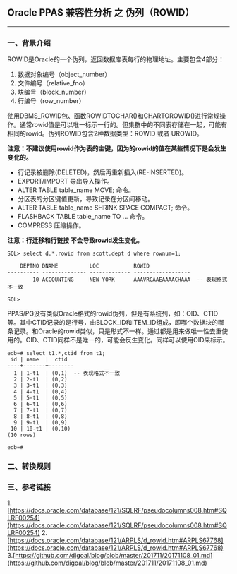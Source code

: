## Oracle PPAS 兼容性分析 之 伪列（ROWID）
---

### 一、背景介绍
ROWID是Oracle的一个伪列，返回数据库表每行的物理地址。主要包含4部分：
1. 数据对象编号（object_number）
2. 文件编号（relative_fno）
3. 块编号（block_number）
4. 行编号（row_number）

使用DBMS_ROWID包、函数ROWIDTOCHAR()和CHARTOROWID()进行常规操作。通常rowid值是可以唯一标示一行的。但集群中的不同表存储在一起，可能有相同的rowid。伪列ROWID包含2种数据类型：ROWID 或者 UROWID。

**注意：不建议使用rowid作为表的主键，因为的rowid的值在某些情况下是会发生变化的。**

+ 行记录被删除(DELETED)，然后再重新插入(RE-INSERTED)。
+ EXPORT/IMPORT 导出导入操作。
+ ALTER TABLE table_name MOVE; 命令。
+ 分区表的分区键值更新，导致记录在分区间移动。
+ ALTER TABLE table_name SHRINK SPACE COMPACT; 命令。
+ FLASHBACK TABLE table_name TO ... 命令。
+ COMPRESS 压缩操作。

**注意：行迁移和行链接 不会导致rowid发生变化。**
```
SQL> select d.*,rowid from scott.dept d where rownum=1;

    DEPTNO DNAME          LOC           ROWID
---------- -------------- ------------- ------------------
        10 ACCOUNTING     NEW YORK      AAAVRCAAEAAAACHAAA  -- 表现格式不一致

SQL> 
```

PPAS/PG没有类似Oracle格式的rowid伪列，但是有系统列，如：OID、CTID等。其中CTID记录的是行号，由BLOCK_ID和ITEM_ID组成，即哪个数据块的哪条记录。和Oracle的rowid类似，只是形式不一样。通过都是用来做唯一性去重使用的。OID、CTID同样不是唯一的，可能会反生变化。同样可以使用OID来标示。
```
edb=# select t1.*,ctid from t1;
 id | name  |  ctid  
----+-------+--------
  1 | 1-t1  | (0,1)  -- 表现格式不一致
  2 | 2-t1  | (0,2)
  3 | 3-t1  | (0,3)
  4 | 4-t1  | (0,4)
  5 | 5-t1  | (0,5)
  6 | 6-t1  | (0,6)
  7 | 7-t1  | (0,7)
  8 | 8-t1  | (0,8)
  9 | 9-t1  | (0,9)
 10 | 10-t1 | (0,10)
(10 rows)

edb=# 
```

### 二、转换规则





### 三、参考链接
1.[https://docs.oracle.com/database/121/SQLRF/pseudocolumns008.htm#SQLRF00254](https://docs.oracle.com/database/121/SQLRF/pseudocolumns008.htm#SQLRF00254)
2.[https://docs.oracle.com/database/121/ARPLS/d_rowid.htm#ARPLS67768](https://docs.oracle.com/database/121/ARPLS/d_rowid.htm#ARPLS67768)
3.[https://github.com/digoal/blog/blob/master/201711/20171108_01.md](https://github.com/digoal/blog/blob/master/201711/20171108_01.md)
